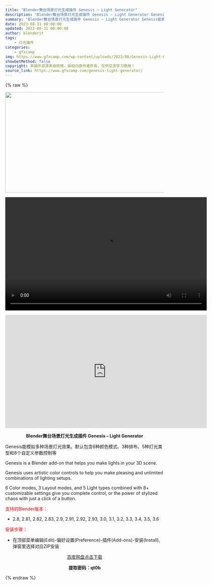 ```yaml
---
title: "Blender舞台场景灯光生成插件 Genesis – Light Generator"
description: "Blender舞台场景灯光生成插件 Genesis – Light Generator Genesis能模拟多种场景灯光效果。默认包含6种颜色模式、3种排布、5种灯光类型和8个自定义参数控..."
summary: "Blender舞台场景灯光生成插件 Genesis – Light Generator Genesis能模拟多种场景灯光效果。默认包含6种颜色模式、3种排布、5种灯光类型和8个自定义参数控..."
date: 2023-08-31 00:00:00
updated: 2023-08-31 00:00:00
author: blenderit
tags: 
    - 灯光插件
categories:
    - gfxcamp
img: https://www.gfxcamp.com/wp-content/uploads/2023/08/Genesis-Light-Generator.jpg
showGetMethod: false
copyright: 本插件资源来自网络，版权归原作者所有，仅供交流学习使用！
source_link: https://www.gfxcamp.com/genesis-light-generator/
---
```


{% raw %}
<div><p><img decoding="async" class="aligncenter size-full wp-image-114710" src="https://www.gfxcamp.com/wp-content/uploads/2023/08/Genesis-Light-Generator.jpg" data-src="https://www.gfxcamp.com/wp-content/uploads/2023/08/Genesis-Light-Generator.jpg" alt="" width="640" height="320" data-srcset="https://www.gfxcamp.com/wp-content/uploads/2023/08/Genesis-Light-Generator.jpg 640w, https://www.gfxcamp.com/wp-content/uploads/2023/08/Genesis-Light-Generator-150x75.jpg 150w" data-sizes="(max-width: 640px) 100vw, 640px"><br>
</p><center><div style="width: 640px;" class="wp-video"><!--[if lt IE 9]><script>document.createElement('video');</script><![endif]-->
<video class="wp-video-shortcode" id="video-114709-1" width="640" height="360" preload="true" controls="controls"><source type="video/mp4" src="http://cloud.video.taobao.com/play/u/null/p/1/e/6/t/1/425730714140.mp4?_=1"></source><a href="http://cloud.video.taobao.com/play/u/null/p/1/e/6/t/1/425730714140.mp4">http://cloud.video.taobao.com/play/u/null/p/1/e/6/t/1/425730714140.mp4</a></video></div></center><p style="text-align: center;"><iframe loading="lazy" src="https://player.youku.com/embed/XNjAxMTgyMjYyOA==" width="640" height="360" frameborder="0" allowfullscreen="allowfullscreen" data-mce-fragment="1"></iframe></p><p style="text-align: center;"><strong>Blender舞台场景灯光生成插件 Genesis – Light Generator</strong></p><p>Genesis能模拟多种场景灯光效果。默认包含6种颜色模式、3种排布、5种灯光类型和8个自定义参数控制等</p><p>Genesis is a Blender add-on that helps you make lights in your 3D scene.</p><p>Genesis uses artistic color controls to help you make pleasing and unlimited combinations of lighting setups.</p><p>6 Color modes, 3 Layout modes, and 5 Light types combined with 8+ customizable settings give you complete control, or the power of stylized chaos with just a click of a button.</p><p style="text-align: left;"><span style="color: #ff0000;">支持的Blender版本：</span></p><ul>
<li style="text-align: left;">2.8, 2.81, 2.82, 2.83, 2.9, 2.91, 2.92, 2.93, 3.0, 3.1, 3.2, 3.3, 3.4, 3.5, 3.6</li>
</ul><p style="text-align: left;"><span style="color: #ff0000;">安装步骤：</span></p><ul>
<li>在顶部菜单编辑(Edit)-偏好设置(Preference)-插件(Add-ons)-安装(Install),弹窗里选择对应ZIP安装</li>
</ul><p style="text-align: center;"><a class="maxbutton-3 maxbutton maxbutton-baidu" target="_blank" rel="noopener" href="https://pan.baidu.com/s/18pqWjwn6KKvxCEUGMLVYCw?pwd=qt0b"><span class="mb-text">百度网盘点击下载</span></a></p><p style="text-align: center;"><strong>提取密码：qt0b</strong></p></div>
<div style="display: none">gfxcamp</div>
{% endraw %}